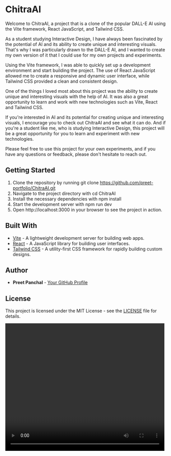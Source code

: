 
# ChitraAI



Welcome to ChitraAI, a project that is a clone of the popular DALL-E AI using the Vite framework, React JavaScript, and Tailwind CSS.

As a student studying Interactive Design, I have always been fascinated by the potential of AI and its ability to create unique and interesting visuals. That's why I was particularly drawn to the DALL-E AI, and I wanted to create my own version of it that I could use for my own projects and experiments.

Using the Vite framework, I was able to quickly set up a development environment and start building the project. The use of React JavaScript allowed me to create a responsive and dynamic user interface, while Tailwind CSS provided a clean and consistent design.

One of the things I loved most about this project was the ability to create unique and interesting visuals with the help of AI. It was also a great opportunity to learn and work with new technologies such as Vite, React and Tailwind CSS.

If you're interested in AI and its potential for creating unique and interesting visuals, I encourage you to check out ChitraAI and see what it can do. And if you're a student like me, who is studying Interactive Design, this project will be a great opportunity for you to learn and experiment with new technologies.

Please feel free to use this project for your own experiments, and if you have any questions or feedback, please don't hesitate to reach out.

## Getting Started

1. Clone the repository by running git clone https://github.com/preet-portfolio/ChitraAI.git
2. Navigate to the project directory with cd ChitraAI
3. Install the necessary dependencies with npm install
4. Start the development server with npm run dev
5. Open http://localhost:3000 in your browser to see the project in action.

## Built With
- [Vite](https://github.com/vitejs/vite) - A lightweight development server for building web apps.
- [React](https://reactjs.org/) - A JavaScript library for building user interfaces.
- [Tailwind CSS](https://tailwindcss.com/) - A utility-first CSS framework for rapidly building custom designs.

## Author
- **Preet Panchal** - [Your GitHub Profile](https://github.com/preet-portfolio)

## License
This project is licensed under the MIT License - see the [LICENSE](LICENSE) file for details.

<video width="500" height="400" controls>
  <source src="https://player.vimeo.com/external/368782010.sd.mp4?s=a1478e7348ee04a92761efb2a0420e5750604c38&profile_id=164&oauth2_token_id=57447761" type="video/mp4">
  Your browser does not support the video tag.
</video>
